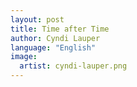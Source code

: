 ```yaml
---
layout: post
title: Time after Time
author: Cyndi Lauper
language: "English"
image:
  artist: cyndi-lauper.png
---
```

